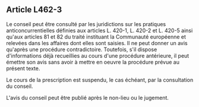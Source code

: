 Article L462-3
----
Le conseil peut être consulté par les juridictions sur les pratiques
anticoncurrentielles définies aux articles L. 420-1, L. 420-2 et L. 420-5 ainsi
qu'aux articles 81 et 82 du traité instituant la Communauté européenne et
relevées dans les affaires dont elles sont saisies. Il ne peut donner un avis
qu'après une procédure contradictoire. Toutefois, s'il dispose d'informations
déjà recueillies au cours d'une procédure antérieure, il peut émettre son avis
sans avoir à mettre en oeuvre la procédure prévue au présent texte.

Le cours de la prescription est suspendu, le cas échéant, par la consultation du
conseil.

L'avis du conseil peut être publié après le non-lieu ou le jugement.
